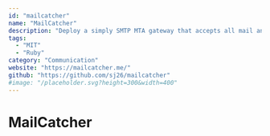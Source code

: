 ```yaml
---
id: "mailcatcher"
name: "MailCatcher"
description: "Deploy a simply SMTP MTA gateway that accepts all mail and displays in web interface. Useful for debugging or development."
tags:
  - "MIT"
  - "Ruby"
category: "Communication"
website: "https://mailcatcher.me/"
github: "https://github.com/sj26/mailcatcher"
#image: "/placeholder.svg?height=300&width=400"
---
```


# MailCatcher
